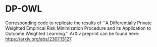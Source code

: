 # DP-OWL

Corresponding code to replicate the results of ``A Differentially Private Weighted Empirical Risk Minimization Procedure and its Application to Outcome Weighted Learning.''
ArXiv preprint can be found here: https://arxiv.org/abs/2307.13127.